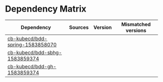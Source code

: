 # Dependency Matrix

Dependency | Sources | Version | Mismatched versions
---------- | ------- | ------- | -------------------
[cb-kubecd/bdd-spring-1583858070](https://github.com/cb-kubecd/bdd-spring-1583858070.git) |  | []() | 
[cb-kubecd/bdd-sbhg-1583859374](https://github.com/cb-kubecd/bdd-sbhg-1583859374.git) |  | []() | 
[cb-kubecd/bdd-gh-1583859374](https://github.com/cb-kubecd/bdd-gh-1583859374.git) |  | []() | 
